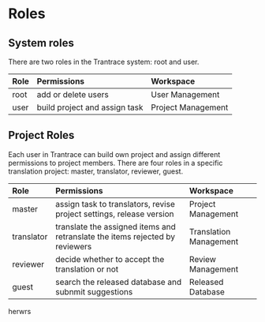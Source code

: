 # Roles

## System roles

There are two roles in the Trantrace system: root and user.

| Role | Permissions | Workspace |
| :--- | :--- | :--- |
| root | add or delete users | User Management |
| user | build project and assign task | Project Management |

## Project Roles

Each user in Trantrace can build own project and assign different permissions to project members. There are four roles in a specific translation project: master, translator, reviewer, guest.

| Role | Permissions | Workspace |
| :--- | :--- | :--- |
| master | assign task to translators, revise project settings, release version | Project Management |
| translator | translate the assigned items and retranslate the items rejected by reviewers | Translation Management |
| reviewer | decide whether to accept the translation or not | Review Management |
| guest | search the released database and subnmit suggestions | Released Database |



herwrs <span id='hhi'></span>


